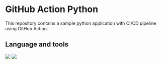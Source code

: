 # GitHub Action Python


This repository contains a sample python application with CI/CD pipeline using GitHub Action. 

## Language and tools
[![](https://img.icons8.com/dusk/60/000000/docker.png)](https://www.docker.com/)
[![](https://img.icons8.com/color/60/000000/python.png)](https://www.python.org/)
